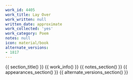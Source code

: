 ```yaml
---
work_id: 4405
work_title: Lay Over
work_written: null
written_date: approximate
work_collected: 'yes'
work_category: Poem
notes: null
icon: material/book
alternate_versions:
- 1817
---
```


{{ section_title() }}
{{ work_info() }}
{{ notes_section() }}
{{ appearances_section() }}
{{ alternate_versions_section() }}